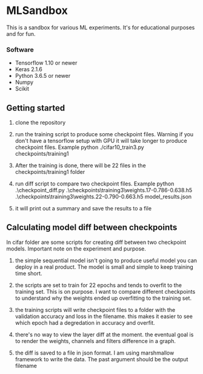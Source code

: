 # MLSandbox

This is a sandbox for various ML experiments. It's for educational purposes and for fun.

### Software ###

* Tensorflow 1.10 or newer
* Keras 2.1.6
* Python 3.6.5 or newer
* Numpy
* Scikit

## Getting started

1. clone the repository

2. run the training script to produce some checkpoint files. Warning if you don't have a tensorflow setup with GPU it will take longer to produce checkpoint files. Example python ./cifar10_train3.py checkpoints/training1

3. After the training is done, there will be 22 files in the checkpoints/training1 folder

4. run diff script to compare two checkpoint files. Example python .\checkpoint_diff.py .\checkpoints\training3\weights.17-0.786-0.638.h5 .\checkpoints\training3\weights.22-0.790-0.663.h5 model_results.json

5. it will print out a summary and save the results to a file

## Calculating model diff between checkpoints

In cifar folder are some scripts for creating diff between two checkpoint models. Important note on the experiment and purpose.

1. the simple sequential model isn't going to produce useful model you can deploy in a real product. The model is small and simple to keep training time short.

2. the scripts are set to train for 22 epochs and tends to overfit to the training set. This is on purpose. I want to compare different checkpoints to understand why the weights ended up overfitting to the training set.

3. the training scripts will write checkpoint files to a folder with the validation accuracy and loss in the filename. this makes it easier to see which epoch had a degredation in accuracy and overfit.

4. there's no way to view the layer diff at the moment. the eventual goal is to render the weights, channels and filters difference in a graph.

5. the diff is saved to a file in json format. I am using marshmallow framework to write the data. The past argument should be the output filename
